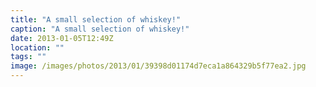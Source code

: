 ```yaml
---
title: "A small selection of whiskey!"
caption: "A small selection of whiskey!"
date: 2013-01-05T12:49Z
location: ""
tags: ""
image: /images/photos/2013/01/39398d01174d7eca1a864329b5f77ea2.jpg
---
```


